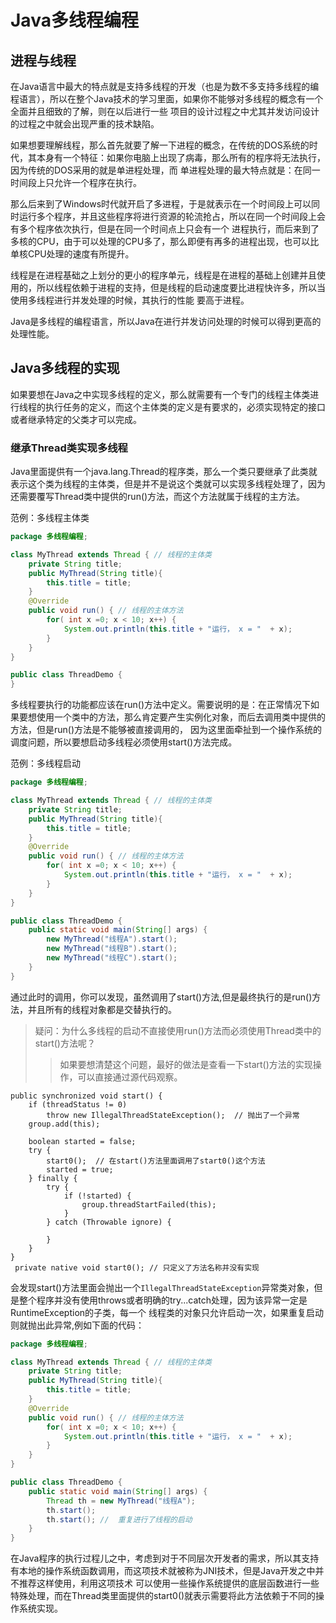 # Java多线程编程

## 进程与线程

在Java语言中最大的特点就是支持多线程的开发（也是为数不多支持多线程的编程语言），所以在整个Java技术的学习里面，如果你不能够对多线程的概念有一个全面并且细致的了解，则在以后进行一些
项目的设计过程之中尤其并发访问设计的过程之中就会出现严重的技术缺陷。

如果想要理解线程，那么首先就要了解一下进程的概念，在传统的DOS系统的时代，其本身有一个特征：如果你电脑上出现了病毒，那么所有的程序将无法执行，因为传统的DOS采用的就是单进程处理，而
单进程处理的最大特点就是：在同一时间段上只允许一个程序在执行。

那么后来到了Windows时代就开启了多进程，于是就表示在一个时间段上可以同时运行多个程序，并且这些程序将进行资源的轮流抢占，所以在同一个时间段上会有多个程序依次执行，但是在同一个时间点上只会有一个
进程执行，而后来到了多核的CPU，由于可以处理的CPU多了，那么即便有再多的进程出现，也可以比单核CPU处理的速度有所提升。

线程是在进程基础之上划分的更小的程序单元，线程是在进程的基础上创建并且使用的，所以线程依赖于进程的支持，但是线程的启动速度要比进程快许多，所以当使用多线程进行并发处理的时候，其执行的性能
要高于进程。

Java是多线程的编程语言，所以Java在进行并发访问处理的时候可以得到更高的处理性能。

## Java多线程的实现

如果要想在Java之中实现多线程的定义，那么就需要有一个专门的线程主体类进行线程的执行任务的定义，而这个主体类的定义是有要求的，必须实现特定的接口或者继承特定的父类才可以完成。

### 继承Thread类实现多线程

Java里面提供有一个java.lang.Thread的程序类，那么一个类只要继承了此类就表示这个类为线程的主体类，但是并不是说这个类就可以实现多线程处理了，因为还需要覆写Thread类中提供的run()方法，而这个方法就属于线程的主方法。

范例：多线程主体类

```java
package 多线程编程;

class MyThread extends Thread { // 线程的主体类
    private String title;
    public MyThread(String title){
        this.title = title;
    }
    @Override
    public void run() { // 线程的主体方法
        for( int x =0; x < 10; x++) {
            System.out.println(this.title + "运行， x = "  + x);
        }
    }
}

public class ThreadDemo {
}
```

多线程要执行的功能都应该在run()方法中定义。需要说明的是：在正常情况下如果要想使用一个类中的方法，那么肯定要产生实例化对象，而后去调用类中提供的方法，但是run()方法是不能够被直接调用的，
因为这里面牵扯到一个操作系统的调度问题，所以要想启动多线程必须使用start()方法完成。

范例：多线程启动

```java
package 多线程编程;

class MyThread extends Thread { // 线程的主体类
    private String title;
    public MyThread(String title){
        this.title = title;
    }
    @Override
    public void run() { // 线程的主体方法
        for( int x =0; x < 10; x++) {
            System.out.println(this.title + "运行， x = "  + x);
        }
    }
}

public class ThreadDemo {
    public static void main(String[] args) {
        new MyThread("线程A").start();
        new MyThread("线程B").start();
        new MyThread("线程C").start();
    }
}
```

通过此时的调用，你可以发现，虽然调用了start()方法,但是最终执行的是run()方法，并且所有的线程对象都是交替执行的。

> 疑问：为什么多线程的启动不直接使用run()方法而必须使用Thread类中的start()方法呢？
>> 如果要想清楚这个问题，最好的做法是查看一下start()方法的实现操作，可以直接通过源代码观察。

```
public synchronized void start() {
    if (threadStatus != 0)
        throw new IllegalThreadStateException();  // 抛出了一个异常
    group.add(this);

    boolean started = false;
    try {
        start0();  // 在start()方法里面调用了start0()这个方法
        started = true;
    } finally {
        try {
            if (!started) {
                group.threadStartFailed(this);
            }
        } catch (Throwable ignore) {
     
        }
    }
}
 private native void start0(); // 只定义了方法名称并没有实现
```

会发现start()方法里面会抛出一个`IllegalThreadStateException`异常类对象，但是整个程序并没有使用throws或者明确的try...catch处理，因为该异常一定是RuntimeException的子类，每一个
线程类的对象只允许启动一次，如果重复启动则就抛出此异常,例如下面的代码：

```java
package 多线程编程;

class MyThread extends Thread { // 线程的主体类
    private String title;
    public MyThread(String title){
        this.title = title;
    }
    @Override
    public void run() { // 线程的主体方法
        for( int x =0; x < 10; x++) {
            System.out.println(this.title + "运行， x = "  + x);
        }
    }
}

public class ThreadDemo {
    public static void main(String[] args) {
        Thread th = new MyThread("线程A");
        th.start();
        th.start(); //  重复进行了线程的启动 
    }
}
```

在Java程序的执行过程儿之中，考虑到对于不同层次开发者的需求，所以其支持有本地的操作系统函数调用，而这项技术就被称为JNI技术，但是Java开发之中并不推荐这样使用，利用这项技术
可以使用一些操作系统提供的底层函数进行一些特殊处理，而在Thread类里面提供的start0()就表示需要将此方法依赖于不同的操作系统实现。